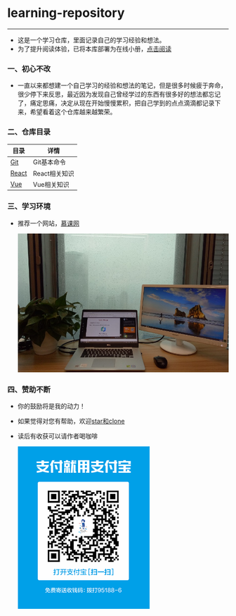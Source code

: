# learning-repository

---

- 这是一个学习仓库，里面记录自己的学习经验和想法。
- 为了提升阅读体验，已将本库部署为在线小册，[点击阅读](https://wtxiaomage.github.io/learning-repository/)
  <br>

### 一、初心不改

- 一直以来都想建一个自己学习的经验和想法的笔记，但是很多时候疲于奔命，很少停下来反思，最近因为发现自己曾经学过的东西有很多好的想法都忘记了，痛定思痛，决定从现在开始慢慢累积，把自己学到的点点滴滴都记录下来，希望看着这个仓库越来越繁荣。

### 二、仓库目录

| 目录                                                   | 详情                                       |
| ------------------------------------------------------ | ------------------------------------------ |
| [Git](./src/Git/README.md) | Git基本命令 |
| [React](./src/React/README.md) | React相关知识 |
| [Vue](./src/Vue/README.md) | Vue相关知识 |

### 三、学习环境

- 推荐一个网站，[慕课网](https://www.imooc.com/)

    ![work_space](./public/images/work_space.jpg)

### 四、赞助不断

- 你的鼓励将是我的动力！
- 如果觉得对您有帮助，欢迎[star和clone](https://github.com/WTxiaomage/learning-repository)
- 读后有收获可以请作者喝咖啡

    ![Alipay](./public/images/Alipay.png)


